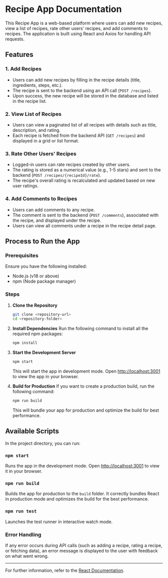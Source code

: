 
# Recipe App Documentation

This Recipe App is a web-based platform where users can add new recipes, view a list of recipes, rate other users' recipes, and add comments to recipes. The application is built using React and Axios for handling API requests.

## Features

### 1. **Add Recipes**
   - Users can add new recipes by filling in the recipe details (title, ingredients, steps, etc.).
   - The recipe is sent to the backend using an API call (`POST /recipes`).
   - Upon success, the new recipe will be stored in the database and listed in the recipe list.

### 2. **View List of Recipes**
   - Users can view a paginated list of all recipes with details such as title, description, and rating.
   - Each recipe is fetched from the backend API (`GET /recipes`) and displayed in a grid or list format.

### 3. **Rate Other Users' Recipes**
   - Logged-in users can rate recipes created by other users.
   - The rating is stored as a numerical value (e.g., 1-5 stars) and sent to the backend (`POST /recipes/{recipeId}/rate`).
   - The recipe's overall rating is recalculated and updated based on new user ratings.

### 4. **Add Comments to Recipes**
   - Users can add comments to any recipe.
   - The comment is sent to the backend (`POST /comments`), associated with the recipe, and displayed under the recipe.
   - Users can view all comments under a recipe in the recipe detail page.

## Process to Run the App

### Prerequisites
Ensure you have the following installed:
- Node.js (v18 or above)
- npm (Node package manager)

### Steps

1. **Clone the Repository**
   ```bash
   git clone <repository-url>
   cd <repository-folder>
   ```

2. **Install Dependencies**
   Run the following command to install all the required npm packages:
   ```bash
   npm install
   ```

3. **Start the Development Server**
   ```bash
   npm start
   ```
   This will start the app in development mode. Open [http://localhost:3001](http://localhost:3001) to view the app in your browser.

4. **Build for Production**
   If you want to create a production build, run the following command:
   ```bash
   npm run build
   ```
   This will bundle your app for production and optimize the build for best performance.

## Available Scripts

In the project directory, you can run:

### `npm start`
Runs the app in the development mode. Open [http://localhost:3001](http://localhost:3001) to view it in your browser.

### `npm run build`
Builds the app for production to the `build` folder. It correctly bundles React in production mode and optimizes the build for the best performance.

### `npm run test`
Launches the test runner in interactive watch mode.

### Error Handling
If any error occurs during API calls (such as adding a recipe, rating a recipe, or fetching data), an error message is displayed to the user with feedback on what went wrong.

---

For further information, refer to the [React Documentation](https://reactjs.org/).
